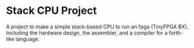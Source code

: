 # Stack CPU Project

A project to make a simple stack-based CPU to run an fpga (TinyFPGA BX). Including the hardware design, the assembler, and a compiler for a forth-like language.

